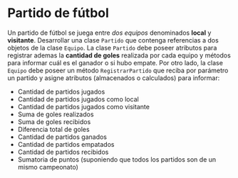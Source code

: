 # Partido de fútbol
Un partido de fútbol se juega entre _dos equipos_ denominados **local** y **visitante**. Desarrollar una clase `Partido` que contenga referencias a dos objetos de la clase `Equipo`. La clase `Partido` debe poseer atributos para registrar ademas la **cantidad de goles** realizada por cada equipo y métodos para informar cuál es el ganador o si hubo empate. Por otro lado, la clase `Equipo` debe poseer un método `RegistrarPartido` que reciba por parámetro un partido y asigne atributos (almacenados o calculados) para informar:

- Cantidad de partidos jugados
- Cantidad de partidos jugados como local
- Cantidad de partidos jugados como visitante
- Suma de goles realizados
- Suma de goles recibidos
- Diferencia total de goles
- Cantidad de partidos ganados
- Cantidad de partidos empatados
- Cantidad de partidos recibidos
- Sumatoria de puntos (suponiendo que todos los partidos son de un mismo campeonato)